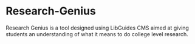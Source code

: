 # Research-Genius
Research Genius is a tool designed using LibGuides CMS aimed at giving students an understanding of what it means to do college level research.
